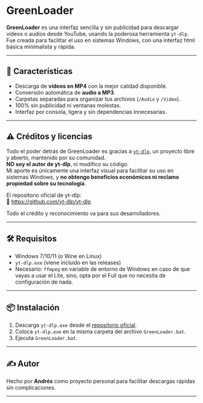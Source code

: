 # GreenLoader

**GreenLoader** es una interfaz sencilla y sin publicidad para descargar videos o audios desde YouTube, usando la poderosa herramienta `yt-dlp`. Fue creada para facilitar el uso en sistemas Windows, con una interfaz html basica minimalista y rápida.

---

## 🚀 Características

- Descarga de **videos en MP4** con la mejor calidad disponible.
- Conversión automática de **audio a MP3**.
- Carpetas separadas para organizar tus archivos (`/Audio` y `/Video`).
- 100% sin publicidad ni ventanas molestas.
- Interfaz por consola, ligera y sin dependencias innecesarias.

---

## ⚠️ Créditos y licencias

Todo el poder detrás de GreenLoader es gracias a [`yt-dlp`](https://github.com/yt-dlp/yt-dlp), un proyecto libre y abierto, mantenido por su comunidad.  
**NO soy el autor de yt-dlp**, ni modifico su código.  
Mi aporte es únicamente una interfaz visual para facilitar su uso en sistemas Windows, y **no obtengo beneficios económicos ni reclamo propiedad sobre su tecnología**.

El repositorio oficial de yt-dlp:  
🔗 https://github.com/yt-dlp/yt-dlp

Todo el crédito y reconocimiento va para sus desarrolladores.

---

## 🛠️ Requisitos

- Windows 7/10/11 (o Wine en Linux)
- `yt-dlp.exe` (viene incluido en las releases)
- Necesario: `ffmpeg` en variable de entorno de Windows en caso de que vayas a usar el Lite, sino, opta por el Full que no necesita de configuración de nada.

---

## 📦 Instalación

1. Descarga `yt-dlp.exe` desde el [repositorio oficial](https://github.com/yt-dlp/yt-dlp/releases/latest).
2. Coloca `yt-dlp.exe` en la misma carpeta del archivo `GreenLoader.bat`.
3. Ejecuta `GreenLoader.bat`.

---

## ✍️ Autor

Hecho por **Andrés** como proyecto personal para facilitar descargas rápidas sin complicaciones.

---

